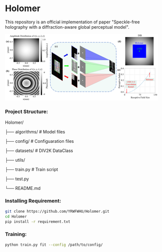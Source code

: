 # Holomer
This repository is an official implementation of paper "Speckle-free holography with a diffraction-aware global perceptual model".

![pic](Hasm.png "pic")

### Project Structure:
Holomer/

├── algorithms/ # Model files

├── config/ # Configuaration files

├── datasets/ # DIV2K DataClass

├── utils/

├── train.py # Train script

├── test.py 

└── README.md

### Installing Requirement:
``` bash
git clone https://github.com/YRWFWHU/Holomer.git
cd Holomer
pip install -r requirement.txt
```

### Training:
``` bash
python train.py fit --config /path/to/config/
```

